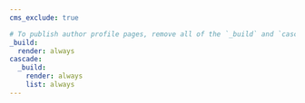 ```yaml
---
cms_exclude: true

# To publish author profile pages, remove all of the `_build` and `cascade` settings below.
_build:
  render: always
cascade:
  _build:
    render: always
    list: always
---
```

